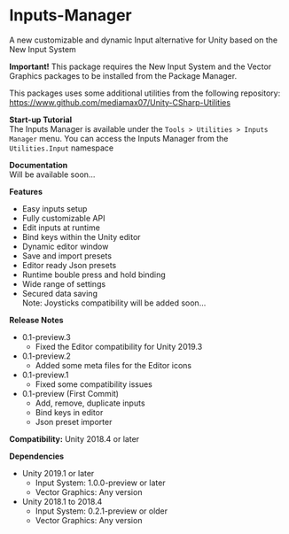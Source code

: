 # Inputs-Manager
A new customizable and dynamic Input alternative for Unity based on the New Input System

<b>Important!</b> This package requires the New Input System and the Vector Graphics packages to be installed from the Package Manager.

This packages uses some additional utilities from the following repository: https://www.github.com/mediamax07/Unity-CSharp-Utilities

<b>Start-up Tutorial</b><br/>
The Inputs Manager is available under the `Tools > Utilities > Inputs Manager` menu.
You can access the Inputs Manager from the `Utilities.Input` namespace

<b>Documentation</b><br/>
Will be available soon...

<b>Features</b>
- Easy inputs setup
- Fully customizable API
- Edit inputs at runtime
- Bind keys within the Unity editor
- Dynamic editor window
- Save and import presets
- Editor ready Json presets
- Runtime bouble press and hold binding
- Wide range of settings
- Secured data saving<br/>
Note: Joysticks compatibility will be added soon...

<b>Release Notes</b>
- 0.1-preview.3
	- Fixed the Editor compatibility for Unity 2019.3
- 0.1-preview.2
	- Added some meta files for the Editor icons
- 0.1-preview.1
	- Fixed some compatibility issues
- 0.1-preview (First Commit)<br/>
	- Add, remove, duplicate inputs
	- Bind keys in editor
	- Json preset importer

<b>Compatibility:</b> Unity 2018.4 or later

<b>Dependencies</b>
- Unity 2019.1 or later
	- Input System: 1.0.0-preview or later
	- Vector Graphics: Any version
- Unity 2018.1 to 2018.4
	- Input System: 0.2.1-preview or older
	- Vector Graphics: Any version
